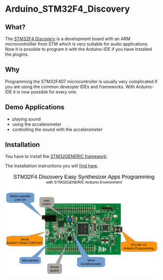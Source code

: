 # Arduino_STM32F4_Discovery

## What?
The [STM32F4 Discovery](http://www.st.com/en/evaluation-tools/stm32f4discovery.html) is a development board with an ARM microcontrolller from STM which is very suitable for audio applications.
Now it is possible to program it with the Arduino-IDE if you have installed the plugins.

## Why
Programming the STM32F407 microcontroller is usually very complicated if you are using the common deveoper IDEs and frameworks.
With Arduino-IDE it is now possible for every one.

## Demo Applications
- playing sound 
- using the accelerometer
- controlling the sound with the accelerometer

## Installation

You have to install the [STM32GENERIC framework](https://github.com/danieleff/STM32GENERIC).

The installatiion instructions you will [find here](https://danieleff.github.io/STM32GENERIC/).

<p align="left">
  <img src="/doc/STM32F4_Discovery_Arduino.PNG" width="1024"/>
</p>

